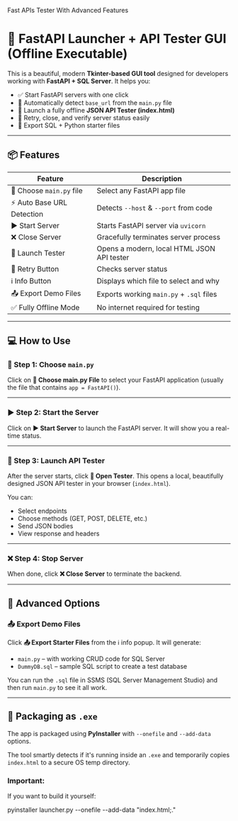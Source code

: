 Fast APIs Tester With Advanced Features

# 🚀 FastAPI Launcher + API Tester GUI (Offline Executable)

This is a beautiful, modern **Tkinter-based GUI tool** designed for developers working with **FastAPI + SQL Server**. It helps you:

- ✅ Start FastAPI servers with one click
- 🧠 Automatically detect `base_url` from the `main.py` file
- 🧪 Launch a fully offline **JSON API Tester (index.html)**
- 🔁 Retry, close, and verify server status easily
- 📄 Export SQL + Python starter files
---

## 📦 Features

| Feature                        | Description |
|-------------------------------|-------------|
| 🎯 Choose `main.py` file       | Select any FastAPI app file |
| ⚡ Auto Base URL Detection      | Detects `--host` & `--port` from code |
| ▶ Start Server                | Starts FastAPI server via `uvicorn` |
| ❌ Close Server               | Gracefully terminates server process |
| 🧪 Launch Tester              | Opens a modern, local HTML JSON API tester |
| 🔁 Retry Button               | Checks server status |
| ℹ️ Info Button                | Displays which file to select and why |
| 📤 Export Demo Files          | Exports working `main.py` + `.sql` files |
| ✅ Fully Offline Mode         | No internet required for testing |

---

## 💻 How to Use

### 📁 Step 1: Choose `main.py`

Click on **📁 Choose main.py File** to select your FastAPI application (usually the file that contains `app = FastAPI()`).

---

### ▶ Step 2: Start the Server

Click on **▶ Start Server** to launch the FastAPI server. It will show you a real-time status.

---

### 🧪 Step 3: Launch API Tester

After the server starts, click **🧪 Open Tester**. This opens a local, beautifully designed JSON API tester in your browser (`index.html`).

You can:

- Select endpoints
- Choose methods (GET, POST, DELETE, etc.)
- Send JSON bodies
- View response and headers

---

### ❌ Step 4: Stop Server

When done, click **❌ Close Server** to terminate the backend.

---

## 🔧 Advanced Options

### 📤 Export Demo Files

Click **📤 Export Starter Files** from the ℹ️ info popup. It will generate:

- `main.py` – with working CRUD code for SQL Server
- `DummyDB.sql` – sample SQL script to create a test database

You can run the `.sql` file in SSMS (SQL Server Management Studio) and then run `main.py` to see it all work.

---

## 🧱 Packaging as `.exe`

The app is packaged using **PyInstaller** with `--onefile` and `--add-data` options.

The tool smartly detects if it's running inside an `.exe` and temporarily copies `index.html` to a secure OS temp directory.

### Important:

If you want to build it yourself:

pyinstaller launcher.py --onefile --add-data "index.html;."
